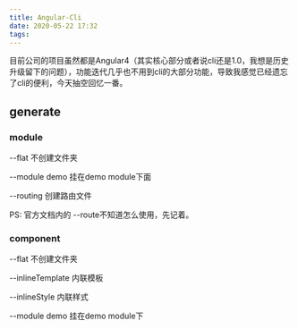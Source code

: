 ```yaml
---
title: Angular-Cli
date: 2020-05-22 17:32
tags:
---
```


目前公司的项目虽然都是Angular4（其实核心部分或者说cli还是1.0，我想是历史升级留下的问题），功能迭代几乎也不用到cli的大部分功能，导致我感觉已经遗忘了cli的便利，今天抽空回忆一番。

## generate

### module

--flat 不创建文件夹

--module demo 挂在demo module下面

--routing 创建路由文件

PS: 官方文档内的 --route不知道怎么使用，先记着。

### component

--flat 不创建文件夹

--inlineTemplate 内联模板

--inlineStyle 内联样式

--module demo 挂在demo module下
